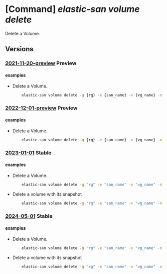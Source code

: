 # [Command] _elastic-san volume delete_

Delete a Volume.

## Versions

### [2021-11-20-preview](/Resources/mgmt-plane/L3N1YnNjcmlwdGlvbnMve30vcmVzb3VyY2Vncm91cHMve30vcHJvdmlkZXJzL21pY3Jvc29mdC5lbGFzdGljc2FuL2VsYXN0aWNzYW5zL3t9L3ZvbHVtZWdyb3Vwcy97fS92b2x1bWVzL3t9/2021-11-20-preview.xml) **Preview**

<!-- mgmt-plane /subscriptions/{}/resourcegroups/{}/providers/microsoft.elasticsan/elasticsans/{}/volumegroups/{}/volumes/{} 2021-11-20-preview -->

#### examples

- Delete a Volume.
    ```bash
        elastic-san volume delete -g {rg} -e {san_name} -v {vg_name} -n {volume_name}
    ```

### [2022-12-01-preview](/Resources/mgmt-plane/L3N1YnNjcmlwdGlvbnMve30vcmVzb3VyY2Vncm91cHMve30vcHJvdmlkZXJzL21pY3Jvc29mdC5lbGFzdGljc2FuL2VsYXN0aWNzYW5zL3t9L3ZvbHVtZWdyb3Vwcy97fS92b2x1bWVzL3t9/2022-12-01-preview.xml) **Preview**

<!-- mgmt-plane /subscriptions/{}/resourcegroups/{}/providers/microsoft.elasticsan/elasticsans/{}/volumegroups/{}/volumes/{} 2022-12-01-preview -->

#### examples

- Delete a Volume.
    ```bash
        elastic-san volume delete -g {rg} -e {san_name} -v {vg_name} -n {volume_name}
    ```

### [2023-01-01](/Resources/mgmt-plane/L3N1YnNjcmlwdGlvbnMve30vcmVzb3VyY2Vncm91cHMve30vcHJvdmlkZXJzL21pY3Jvc29mdC5lbGFzdGljc2FuL2VsYXN0aWNzYW5zL3t9L3ZvbHVtZWdyb3Vwcy97fS92b2x1bWVzL3t9/2023-01-01.xml) **Stable**

<!-- mgmt-plane /subscriptions/{}/resourcegroups/{}/providers/microsoft.elasticsan/elasticsans/{}/volumegroups/{}/volumes/{} 2023-01-01 -->

#### examples

- Delete a Volume.
    ```bash
        elastic-san volume delete -g "rg" -e "san_name" -v "vg_name" -n "volume_name"
    ```

- Delete a volume with its snapshot
    ```bash
        elastic-san volume delete -g "rg" -e "san_name" -v "vg_name" -n "volume_name" -y --x-ms-delete-snapshots true --x-ms-force-delete true
    ```

### [2024-05-01](/Resources/mgmt-plane/L3N1YnNjcmlwdGlvbnMve30vcmVzb3VyY2Vncm91cHMve30vcHJvdmlkZXJzL21pY3Jvc29mdC5lbGFzdGljc2FuL2VsYXN0aWNzYW5zL3t9L3ZvbHVtZWdyb3Vwcy97fS92b2x1bWVzL3t9/2024-05-01.xml) **Stable**

<!-- mgmt-plane /subscriptions/{}/resourcegroups/{}/providers/microsoft.elasticsan/elasticsans/{}/volumegroups/{}/volumes/{} 2024-05-01 -->

#### examples

- Delete a Volume.
    ```bash
        elastic-san volume delete -g "rg" -e "san_name" -v "vg_name" -n "volume_name"
    ```

- Delete a volume with its snapshot
    ```bash
        elastic-san volume delete -g "rg" -e "san_name" -v "vg_name" -n "volume_name" -y --x-ms-delete-snapshots true --x-ms-force-delete true
    ```
